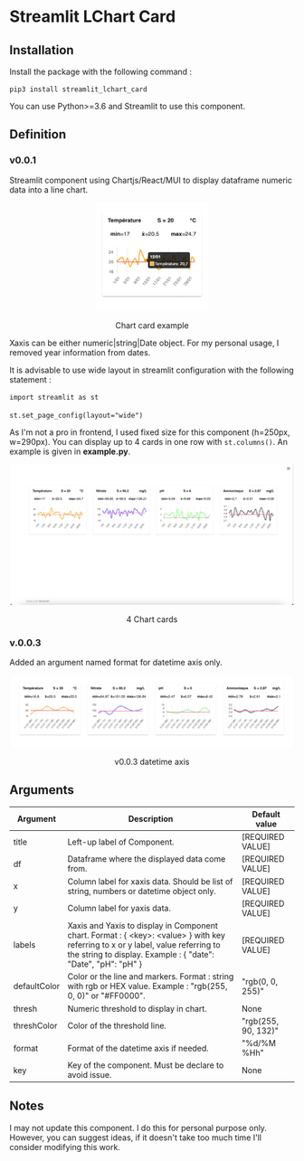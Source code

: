 # Streamlit LChart Card

## Installation

Install the package with the following command :
```
pip3 install streamlit_lchart_card
```

You can use Python>=3.6 and Streamlit to use this component.

## Definition

### v0.0.1
Streamlit component using Chartjs/React/MUI to display dataframe numeric data into a line chart.
<div style='text-align: center;'>
    <img alt="example" src="static/interactive.png" width=200>
    <p>Chart card example</p>
</div>
Xaxis can be either numeric|string|Date object. For my personal usage, I removed year information from dates.

It is advisable to use wide layout in streamlit configuration with the following statement :
```
import streamlit as st

st.set_page_config(layout="wide")
```

As I'm not a pro in frontend, I used fixed size for this component (h=250px, w=290px). You can display up to 4 cards in one row with ````st.columns()````. An example is given in **example.py**.
<div style='text-align: center;'>
    <img alt="example" src="static/example.png" width=500>
    <p>4 Chart cards</p>
</div>

### v.0.0.3

Added an argument named format for datetime axis only.

<div style='text-align: center;'>
    <img alt="example2" src="static/v0.0.3.png" width=500>
    <p>v0.0.3 datetime axis</p>
</div>

## Arguments

| **Argument** | **Description**                                                                                                                                                                                       | **Default value**   |
|--------------|-------------------------------------------------------------------------------------------------------------------------------------------------------------------------------------------------------|---------------------|
| title        | Left-up label of Component.                                                                                                                                                                           | [REQUIRED VALUE]    |
| df           | Dataframe where the displayed data come from.                                                                                                                                                         | [REQUIRED VALUE]    |
| x            | Column label for xaxis data. Should be list of string, numbers or datetime object only.                                                                                                               | [REQUIRED VALUE]    |
| y            | Column label for yaxis data.                                                                                                                                                                          | [REQUIRED VALUE]    |
| labels       | Xaxis and Yaxis to display in Component chart. Format : { \<key\>: \<value\> } with key referring to x or y label, value referring to the string to display. Example : { "date": "Date", "pH": "pH" } | [REQUIRED VALUE]    |
| defaultColor | Color or the line and markers. Format : string with rgb or HEX value. Example : "rgb(255, 0, 0)" or "#FF0000".                                                                                        | "rgb(0, 0, 255)"    |
| thresh       | Numeric threshold to display in chart.                                                                                                                                                                | None                |
| threshColor  | Color of the threshold line.                                                                                                                                                                          | "rgb(255, 90, 132)" |
| format       | Format of the datetime axis if needed.                                                                                                                                                                | "%d/%M %Hh"         |
| key          | Key of the component. Must be declare to avoid issue.                                                                                                                                                 | None                |

## Notes

I may not update this component. I do this for personal purpose only. However, you can suggest ideas, if it doesn't take too much time I'll consider modifying this work.